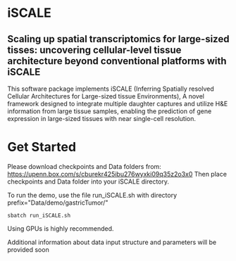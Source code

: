 # iSCALE
## Scaling up spatial transcriptomics for large-sized tisses: uncovering cellular-level tissue architecture beyond conventional platforms with iSCALE

This software package implements iSCALE
(Inferring Spatially resolved Cellular Architectures for Large-sized tissue Environments),
A novel framework designed to integrate multiple daughter captures and utilize H&E information from large tissue samples, enabling the prediction of gene expression in large-sized tissues with near single-cell resolution.


# Get Started

Please download checkpoints and Data folders from: https://upenn.box.com/s/cburekr425ibu276wyxki09q35z2o3x0
Then place checkpoints and Data folder into your iSCALE directory.

To run the demo, use the file run_iSCALE.sh with directory prefix="Data/demo/gastricTumor/"  

```
sbatch run_iSCALE.sh 
```

Using GPUs is highly recommended.

Additional information about data input structure and parameters will be provided soon

